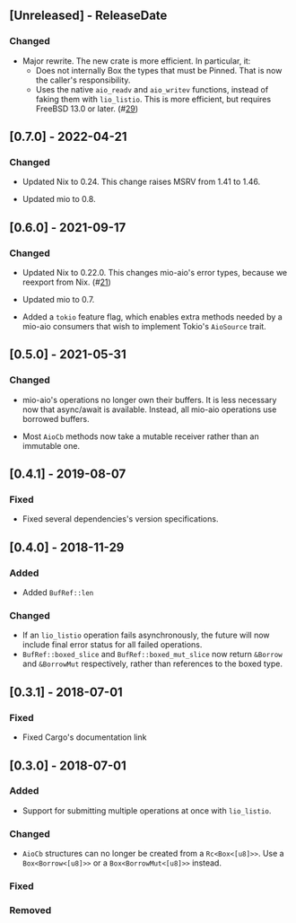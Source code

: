 ## [Unreleased] - ReleaseDate

### Changed

- Major rewrite.  The new crate is more efficient.  In particular, it:
  * Does not internally Box the types that must be Pinned.  That is now the
    caller's responsibility.
  * Uses the native `aio_readv` and `aio_writev` functions, instead of faking
    them with `lio_listio`.  This is more efficient, but requires FreeBSD 13.0
    or later.
  (#[29](https://github.com/asomers/mio-aio/pull/29))

## [0.7.0] - 2022-04-21

### Changed

- Updated Nix to 0.24.  This change raises MSRV from 1.41 to 1.46.

- Updated mio to 0.8.

## [0.6.0] - 2021-09-17

### Changed

- Updated Nix to 0.22.0.  This changes mio-aio's error types, because we
  reexport from Nix.
  (#[21](https://github.com/asomers/mio-aio/pull/21))

- Updated mio to 0.7.

- Added a `tokio` feature flag, which enables extra methods needed by a mio-aio
  consumers that wish to implement Tokio's `AioSource` trait.

## [0.5.0] - 2021-05-31

### Changed

- mio-aio's operations no longer own their buffers.  It is less necessary now
  that async/await is available.  Instead, all mio-aio operations use borrowed
  buffers.

- Most `AioCb` methods now take a mutable receiver rather than an immutable one.

## [0.4.1] - 2019-08-07
### Fixed
- Fixed several dependencies's version specifications.

## [0.4.0] - 2018-11-29
### Added
- Added `BufRef::len`

### Changed
- If an `lio_listio` operation fails asynchronously, the future will now
  include final error status for all failed operations.
- `BufRef::boxed_slice` and `BufRef::boxed_mut_slice` now return `&Borrow` and
  `&BorrowMut` respectively, rather than references to the boxed type.

## [0.3.1] - 2018-07-01
### Fixed
- Fixed Cargo's documentation link

## [0.3.0] - 2018-07-01
### Added
- Support for submitting multiple operations at once with `lio_listio`.

### Changed
- `AioCb` structures can no longer be created from a `Rc<Box<[u8]>>`.  Use a
  `Box<Borrow<[u8]>>` or a `Box<BorrowMut<[u8]>>` instead.

### Fixed

### Removed
